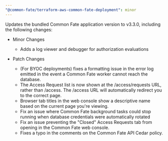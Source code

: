 ```yaml
---
"@common-fate/terraform-aws-common-fate-deployment": minor
---
```


Updates the bundled Common Fate application version to v3.3.0, including the following changes:

- Minor Changes

  - Adds a log viewer and debugger for authorization evaluations

- Patch Changes
  - (For BYOC deployments) fixes a formatting issue in the error log emitted in the event a Common Fate worker cannot reach the database.
  - The Access Request list is now shown at the /access/requests URL, rather than /access. The /access URL will automatically redirect you to the correct page.
  - Browser tab titles in the web console show a descriptive name based on the current page you're viewing.
  - Fix an issue where Common Fate background tasks could stop running when database credentials were automatically rotated
  - Fix an issue preventing the "Closed" Access Requests tab from opening in the Common Fate web console.
  - Fixes a typo in the comments on the Common Fate API Cedar policy.
